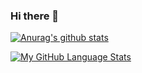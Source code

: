 ### Hi there 👋

[![Anurag's github stats](https://github-readme-stats.vercel.app/api?username=KohheiAdachi)](https://github.com/anuraghazra/github-readme-stats)

[![My GitHub Language Stats](https://github-readme-stats.vercel.app/api/top-langs/?username=KohheiAdachi&langs_count=10&layout=compact&theme=radical&hide=Jupyter%20Notebook)](https://github.com/anuraghazra/github-readme-stats)

<!--
**KohheiAdachi/KohheiAdachi** is a ✨ _special_ ✨ repository because its `README.md` (this file) appears on your GitHub profile.

Here are some ideas to get you started:

- 🔭 I’m currently working on ...
- 🌱 I’m currently learning ...
- 👯 I’m looking to collaborate on ...
- 🤔 I’m looking for help with ...
- 💬 Ask me about ...
- 📫 How to reach me: ...
- 😄 Pronouns: ...
- ⚡ Fun fact: ...
-->
